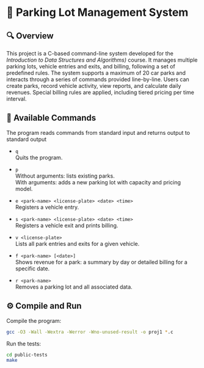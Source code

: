 # 🚙 Parking Lot Management System

## 🔍 Overview
This project is a C-based command-line system developed for the *Introduction to Data Structures and Algorithms)* course. It manages multiple parking lots, vehicle entries and exits, and billing, following a set of predefined rules.
The system supports a maximum of 20 car parks and interacts through a series of commands provided line-by-line. Users can create parks, record vehicle activity, view reports, and calculate daily revenues. Special billing rules are applied, including tiered pricing per time interval.

## 🧾 Available Commands
The program reads commands from standard input and returns output to standard output

- `q`  
  Quits the program.

- `p`  
  Without arguments: lists existing parks.  
  With arguments: adds a new parking lot with capacity and pricing model.

- `e <park-name> <license-plate> <date> <time>`  
  Registers a vehicle entry.

- `s <park-name> <license-plate> <date> <time>`  
  Registers a vehicle exit and prints billing.

- `v <license-plate>`  
  Lists all park entries and exits for a given vehicle.

- `f <park-name> [<date>]`  
  Shows revenue for a park: a summary by day or detailed billing for a specific date.

- `r <park-name>`  
  Removes a parking lot and all associated data.

## ⚙️ Compile and Run
Compile the program:
```bash
gcc -O3 -Wall -Wextra -Werror -Wno-unused-result -o proj1 *.c
```

Run the tests:
```bash
cd public-tests
make
```
